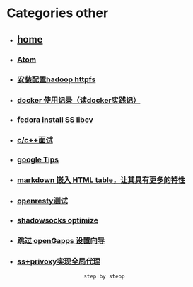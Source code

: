 # Categories other
* ## [home](../README.md)
* ### [Atom](atom.md)
* ### [安装配置hadoop httpfs](config_hadoop_httpfs.md)
* ### [docker 使用记录（读docker实践记）](docker.md)
* ### [fedora install SS libev](fedoraInstallSS.md)
* ### [c/c++面试](find_a_job.md)
* ### [google Tips](google_search_tips.md)
* ### [markdown 嵌入 HTML table，让其具有更多的特性](markdownHtmlTable.md)
* ### [openresty测试](openresty_test.md)
* ### [shadowsocks optimize](shadowsocksOptimize.md)
* ### [跳过 openGapps 设置向导](skip_opengapps_init.md)
* ### [ss+privoxy实现全局代理](ss_privoxy.md)
                           step by steop